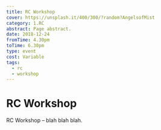 ```yaml
---
title: RC Workshop
cover: https://unsplash.it/400/300/?random?AngelsofMist
category: 1.RC
abstract: Page abstract.
date: 2018-12-24
fromTime: 4.30pm
toTime: 6.30pm
type: event
cost: Variable
tags:
  - rc
  - workshop
---
```


# RC Workshop

RC Workshop – blah blah blah.
